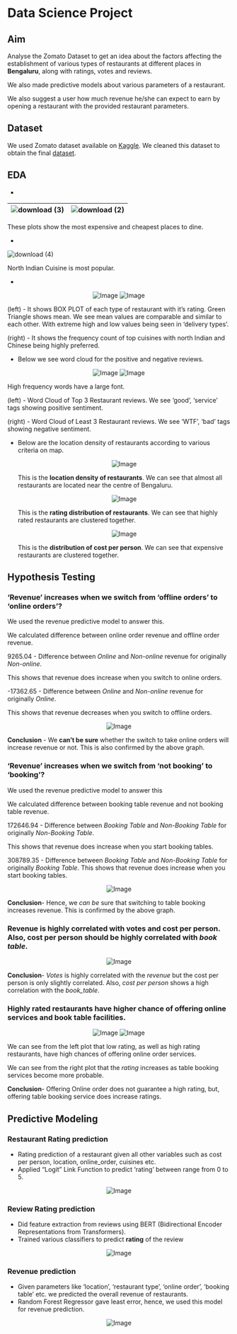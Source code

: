 # Data Science Project

## Aim
Analyse the Zomato Dataset to get an idea about the factors affecting the
establishment of various types of restaurants at different places in
**Bengaluru**, along with ratings, votes and reviews.

We also made predictive models about various parameters of a restaurant.

We also suggest a user how much revenue he/she can expect to earn by opening a restaurant with the provided restaurant parameters.

## Dataset
We used Zomato dataset available on [Kaggle](https://www.kaggle.com/himanshupoddar/zomato-bangalore-restaurants). We cleaned this dataset to obtain the final [dataset](https://drive.google.com/open?id=1oZR5CVixCDSUVG1rRex-DJxu34bqN7MM).

## EDA 
* 
| ![download (3)](https://user-images.githubusercontent.com/23395833/82749610-f2749200-9dc7-11ea-810f-10f128394a7c.png) | ![download (2)](https://user-images.githubusercontent.com/23395833/82749609-f1dbfb80-9dc7-11ea-86bb-db893d790517.png) |
|:---:|:---:|

These plots show the most expensive and cheapest places to dine.

*
![download (4)](https://user-images.githubusercontent.com/23395833/82749677-79296f00-9dc8-11ea-8654-3e6bcd561607.png)

North Indian Cuisine is most popular.

*

<p align="center">
<img src="https://user-images.githubusercontent.com/23395833/82750382-6d8c7700-9dcd-11ea-978d-59337cb29fd9.png" alt="Image"/> <img src="https://user-images.githubusercontent.com/23395833/82750384-6ebda400-9dcd-11ea-93a3-499d910a550e.png" alt="Image"/>
</p>


(left) - It shows BOX PLOT of each type of restaurant with it’s rating. Green
Triangle shows mean. We see mean values are comparable and similar to
each other. With extreme high and low values being seen in ‘delivery
types’.

(right) - It shows the frequency count of top cuisines with north Indian and
Chinese being highly preferred.

* Below we see word cloud for the positive and negative reviews.

<p align="center">
<img src="https://user-images.githubusercontent.com/23395833/82750452-e8559200-9dcd-11ea-9345-e542c60cbd2d.png" alt="Image"/> <img src="https://user-images.githubusercontent.com/23395833/82750470-091de780-9dce-11ea-9a11-851e3581d338.png" alt="Image"/>
</p>

High frequency words have a large font.

(left) - Word Cloud of Top 3 Restaurant reviews. We see ‘good’, ‘service’ tags showing positive sentiment.

(right) - Word Cloud of Least 3 Restaurant reviews. We see ‘WTF’, ‘bad’ tags showing negative sentiment.

* Below are the location density of restaurants according to various criteria on map.
  
  <p align="center">
  <img src="https://user-images.githubusercontent.com/23395833/82750795-3ec3d000-9dd0-11ea-80ac-23975e5622db.png" alt="Image"/>
  </p>
  
  This is the **location density of restaurants**. We can see that almost all restaurants are located near the centre of Bengaluru.
  
  <p align="center">
  <img src="https://user-images.githubusercontent.com/23395833/82750915-53ed2e80-9dd1-11ea-8673-b41e6ae821d3.png" alt="Image"/>
  </p>
  
  This is the **rating distribution of restaurants**. We can see that highly rated restaurants are clustered together.

  <p align="center">
  <img src="https://user-images.githubusercontent.com/23395833/82750946-8860ea80-9dd1-11ea-844c-49d42e836b85.png" alt="Image"/>
  </p>
  
  This is the **distribution of cost per person**. We can see that expensive restaurants are clustered together.

## Hypothesis Testing
### ‘Revenue’ increases when we switch from ‘offline orders’ to ‘online orders’?

We used the revenue predictive model to answer this.

We calculated difference between online order revenue and offline order revenue.

9265.04 - Difference between *Online* and *Non-online* revenue for originally *Non-online*.

This shows that revenue does increase when you switch to online orders.

-17362.65 - Difference between *Online* and *Non-online* revenue for originally *Online*.

This shows that revenue decreases when you switch to offline orders.

<p align="center">
<img src="https://user-images.githubusercontent.com/23395833/82751149-f35ef100-9dd2-11ea-8546-5fbeb4df0e00.png" alt="Image"/>
</p>

**Conclusion** - We **can’t be sure** whether the switch to take online orders will increase revenue or not. This is also confirmed by the above graph.

### ‘Revenue’ increases when we switch from ‘not booking’ to ‘booking’?

We used the revenue predictive model to answer this

We calculated difference between booking table revenue and not booking table revenue.

172646.94 - Difference between *Booking Table* and *Non-Booking Table* for originally *Non-Booking Table*.

This shows that revenue does increase when you start booking tables.

308789.35 - Difference between *Booking Table* and *Non-Booking Table* for originally *Booking Table*.
This shows that revenue does increase when you start booking tables.

<p align="center">
<img src="https://user-images.githubusercontent.com/23395833/82751311-e989bd80-9dd3-11ea-8b95-af5ff656dbf2.png" alt="Image"/>
</p>

**Conclusion**- Hence, we *can be* sure that switching to table booking increases revenue. This is confirmed by the above graph.

### Revenue is highly correlated with votes and cost per person. Also, cost per person should be highly correlated with *book table*.

<p align="center">
<img src="https://user-images.githubusercontent.com/23395833/82751397-7e8cb680-9dd4-11ea-94f8-ad756c3a22e5.png" alt="Image"/>
</p>

**Conclusion**- *Votes* is highly correlated with the *revenue* but the cost per person is only slightly correlated.
Also, *cost per person* shows a high correlation with the *book_table*.


### Highly rated restaurants have higher chance of offering online services and book table facilities.

<p align="center">
<img src="https://user-images.githubusercontent.com/23395833/82751453-02df3980-9dd5-11ea-9610-60c847cd647e.png" alt="Image"/> <img src="https://user-images.githubusercontent.com/23395833/82751454-04106680-9dd5-11ea-8581-31aca2f73d53.png" alt="Image"/>
</p>

We can see from the left plot that low rating, as well as high rating restaurants, have high chances of offering online order services.

We can see from the right plot that the *rating* increases as table booking services become more probable.

**Conclusion**- Offering Online order does not guarantee a high rating, but, offering table booking service does increase ratings.

## Predictive Modeling

### Restaurant Rating prediction

* Rating prediction of a restaurant given all other variables such as cost per person, location, online_order, cuisines etc.
* Applied “Logit” Link Function to predict ‘rating’ between range from 0 to 5.

<p align="center">
<img src="https://user-images.githubusercontent.com/23395833/82751666-75044e00-9dd6-11ea-8898-e2cfb5761794.png" alt="Image"/>
</p>

### Review Rating prediction

* Did feature extraction from reviews using BERT (Bidirectional Encoder Representations from Transformers).
* Trained various classifiers to predict **rating** of the review

<p align="center">
<img src="https://user-images.githubusercontent.com/23395833/82751728-e2b07a00-9dd6-11ea-9dbb-93e6bf486ca4.png" alt="Image"/>
</p>

### Revenue prediction

* Given parameters like ‘location’, ‘restaurant type’, ‘online order’, ‘booking table’ etc. we predicted the overall revenue of restaurants.
* Random Forest Regressor gave least error, hence, we used this model for revenue prediction.

<p align="center">
<img src="https://user-images.githubusercontent.com/23395833/82751752-1b505380-9dd7-11ea-9b4f-1b6df0cdfc77.png" alt="Image"/>
</p>
